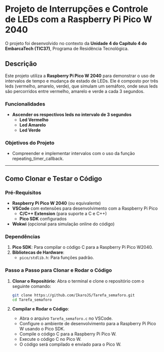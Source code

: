 # Projeto de Interrupções e Controle de LEDs com a Raspberry Pi Pico W 2040

O projeto foi desenvolvido no contexto da **Unidade 4 do Capítulo 4 do EmbarcaTech (TIC37)**, Programa de Residência Tecnológica.

## Descrição

Este projeto utiliza a **Raspberry Pi Pico W 2040** para demonstrar o uso de intervalos de tempo e mudança de estado de LEDs. Ele é composto por três leds (vermelho, amarelo, verde), que simulam um semáforo, onde seus leds são percorridos entre vermelho, amarelo e verde a cada 3 segundos.

### Funcionalidades

- **Ascender os respectivos leds no intervalo de 3 segundos**
   - **Led Vermelho**
   - **Led Amarelo**
   - **Led Verde**

### Objetivos do Projeto

- Compreender e implementar intervalos com o uso da função repeating_timer_callback.

---

## Como Clonar e Testar o Código

### Pré-Requisitos

- **Raspberry Pi Pico W 2040** (ou equivalente)
- **VSCode** com extensões para desenvolvimento com a Raspberry Pi Pico
  - **C/C++ Extension** (para suporte a C e C++)
  - **Pico SDK** configurados
- **Wokwi** (opcional para simulação online do código)

### Dependências

1. **Pico SDK**: Para compilar o código C para a Raspberry Pi Pico W2040.
2. **Bibliotecas de Hardware**:
   - `pico/stdlib.h`: Para funções padrão.

### Passo a Passo para Clonar e Rodar o Código

1. **Clonar o Repositório**:
   Abra o terminal e clone o repositório com o seguinte comando:

   ```bash
   git clone https://github.com/IkaroJS/Tarefa_semaforo.git
   cd Tarefa_semaforo

2. **Compilar e Rodar o Código**:
   - Abra o arquivo `Tarefa_semaforo.c` no VSCode.
   - Configure o ambiente de desenvolvimento para a Raspberry Pi Pico W usando o Pico SDK.
   - Compile o código C para a Raspberry Pi Pico W.
   - Execute o código C no Pico W.
   - O código será compilado e enviado para o Pico W.
